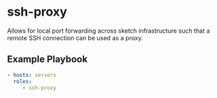ssh-proxy
=========

Allows for local port forwarding across sketch infrastructure such that a remote SSH connection can be used as a proxy.

Example Playbook
----------------

```yml
- hosts: servers
  roles:
     - ssh-proxy
```
